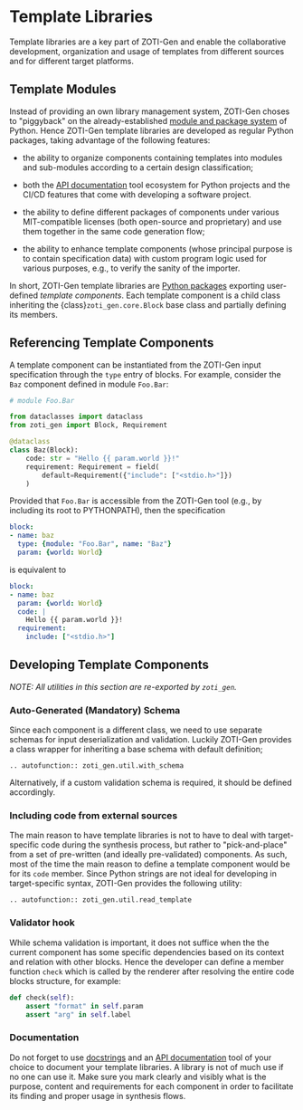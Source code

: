 # Template Libraries

Template libraries are a key part of ZOTI-Gen and enable the
collaborative development, organization and usage of templates from
different sources and for different target platforms.

## Template Modules

Instead of providing an own library management system, ZOTI-Gen choses
to "piggyback" on the already-established [module and package
system](https://docs.python.org/3/tutorial/modules.html) of
Python. Hence ZOTI-Gen template libraries are developed as regular
Python packages, taking advantage of the following features:

* the ability to organize components containing templates into modules
  and sub-modules according to a certain design classification;
  
* both the [API
  documentation](https://wiki.python.org/moin/DocumentationTools) tool
  ecosystem for Python projects and the CI/CD features that come with
  developing a software project.
  
* the ability to define different packages of components under various
  MIT-compatible licenses (both open-source and proprietary) and use
  them together in the same code generation flow;

* the ability to enhance template components (whose principal purpose
  is to contain specification data) with custom program logic used for
  various purposes, e.g., to verify the sanity of the importer.

In short, ZOTI-Gen template libraries are [Python
packages](https://docs.python.org/3/tutorial/modules.html) exporting
user-defined *template components*. Each template component is a child
class inheriting the {class}`zoti_gen.core.Block` base class and
partially defining its members. 

## Referencing Template Components

A template component can be instantiated from the ZOTI-Gen input
specification through the `type` entry of blocks. For example,
consider the `Baz` component defined in module `Foo.Bar`:

```python
# module Foo.Bar

from dataclasses import dataclass
from zoti_gen import Block, Requirement

@dataclass
class Baz(Block):
	code: str = "Hello {{ param.world }}!"
    requirement: Requirement = field(
        default=Requirement({"include": ["<stdio.h>"]})
    )
```

Provided that `Foo.Bar` is accessible from the ZOTI-Gen tool (e.g., by
including its root to PYTHONPATH), then the specification


```yaml
block:
- name: baz
  type: {module: "Foo.Bar", name: "Baz"}
  param: {world: World}
```

is equivalent to

```yaml
block:
- name: baz
  param: {world: World}
  code: |
    Hello {{ param.world }}!
  requirement: 
    include: ["<stdio.h>"]
```


## Developing Template Components

*NOTE: All utilities in this section are re-exported by `zoti_gen`.*

### Auto-Generated (Mandatory) Schema

Since each component is a different class, we need to use separate
schemas for input deserialization and validation. Luckily ZOTI-Gen
provides a class wrapper for inheriting a base schema with default
definition;

```{eval-rst}
.. autofunction:: zoti_gen.util.with_schema
```

Alternatively, if a custom validation schema is required, it should be
defined accordingly.

### Including code from external sources

The main reason to have template libraries is not to have to deal with
target-specific code during the synthesis process, but rather to
"pick-and-place" from a set of pre-written (and ideally pre-validated)
components. As such, most of the time the main reason to define a
template component would be for its `code` member. Since Python
strings are not ideal for developing in target-specific syntax,
ZOTI-Gen provides the following utility:

```{eval-rst}
.. autofunction:: zoti_gen.util.read_template
```

### Validator hook

While schema validation is important, it does not suffice when the the
current component has some specific dependencies based on its context
and relation with other blocks. Hence the developer can define a
member function ``check`` which is called by the renderer after
resolving the entire code blocks structure, for example: 

```python
def check(self):
	assert "format" in self.param
	assert "arg" in self.label
```

### Documentation

Do not forget to use
  [docstrings](https://www.programiz.com/python-programming/docstrings)
  and an [API
  documentation](https://wiki.python.org/moin/DocumentationTools) tool
  of your choice to document your template libraries. A library is not
  of much use if no one can use it. Make sure you mark clearly and
  visibly what is the purpose, content and requirements for each
  component in order to facilitate its finding and proper usage in
  synthesis flows.
